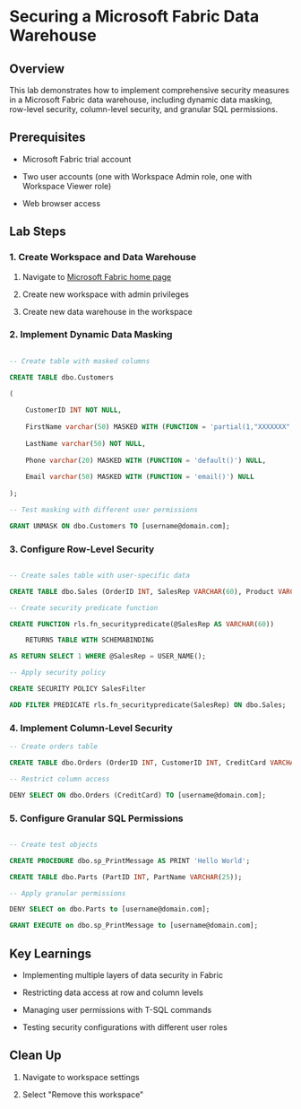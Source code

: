 # Securing a Microsoft Fabric Data Warehouse 

## Overview
This lab demonstrates how to implement comprehensive security measures in a Microsoft Fabric data warehouse, including dynamic data masking, row-level security, column-level security, and granular SQL permissions.

## Prerequisites
- Microsoft Fabric trial account
  
- Two user accounts (one with Workspace Admin role, one with Workspace Viewer role)
  
- Web browser access

## Lab Steps

### 1. Create Workspace and Data Warehouse
1. Navigate to [Microsoft Fabric home page](https://app.fabric.microsoft.com)
   
2. Create new workspace with admin privileges
   
3. Create new data warehouse in the workspace

### 2. Implement Dynamic Data Masking

```sql

-- Create table with masked columns

CREATE TABLE dbo.Customers

(
   
    CustomerID INT NOT NULL,
  
    FirstName varchar(50) MASKED WITH (FUNCTION = 'partial(1,"XXXXXXX",0)') NULL,
     
    LastName varchar(50) NOT NULL,
     
    Phone varchar(20) MASKED WITH (FUNCTION = 'default()') NULL,
     
    Email varchar(50) MASKED WITH (FUNCTION = 'email()') NULL
   
);

-- Test masking with different user permissions

GRANT UNMASK ON dbo.Customers TO [username@domain.com];

```

### 3. Configure Row-Level Security

```sql

-- Create sales table with user-specific data

CREATE TABLE dbo.Sales (OrderID INT, SalesRep VARCHAR(60), Product VARCHAR(10), Quantity INT);

-- Create security predicate function

CREATE FUNCTION rls.fn_securitypredicate(@SalesRep AS VARCHAR(60))

    RETURNS TABLE WITH SCHEMABINDING

AS RETURN SELECT 1 WHERE @SalesRep = USER_NAME();

-- Apply security policy

CREATE SECURITY POLICY SalesFilter

ADD FILTER PREDICATE rls.fn_securitypredicate(SalesRep) ON dbo.Sales;
```

### 4. Implement Column-Level Security

```sql
-- Create orders table

CREATE TABLE dbo.Orders (OrderID INT, CustomerID INT, CreditCard VARCHAR(20));

-- Restrict column access

DENY SELECT ON dbo.Orders (CreditCard) TO [username@domain.com];
```

### 5. Configure Granular SQL Permissions

```sql

-- Create test objects

CREATE PROCEDURE dbo.sp_PrintMessage AS PRINT 'Hello World';

CREATE TABLE dbo.Parts (PartID INT, PartName VARCHAR(25));

-- Apply granular permissions

DENY SELECT on dbo.Parts to [username@domain.com];

GRANT EXECUTE on dbo.sp_PrintMessage to [username@domain.com];
```

## Key Learnings

- Implementing multiple layers of data security in Fabric
  
- Restricting data access at row and column levels
  
- Managing user permissions with T-SQL commands
  
- Testing security configurations with different user roles

## Clean Up

1. Navigate to workspace settings
   
3. Select "Remove this workspace"

